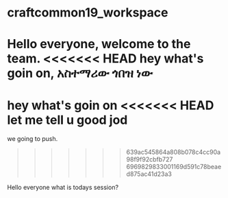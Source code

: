 # craftcommon19_workspace

Hello everyone, welcome to the team.
<<<<<<< HEAD
hey what's goin on, አስተማሪው ጎበዝ ነው 
=======
hey what's goin on 
<<<<<<< HEAD
let me tell u good jod 
=======
we going to push.
>>>>>>> 639ac545864a808b078c4cc90a98f9f92cbfb727
>>>>>>> 6969829833001169d591c78beaed875ac41d23a3

Hello everyone what is todays session? 
